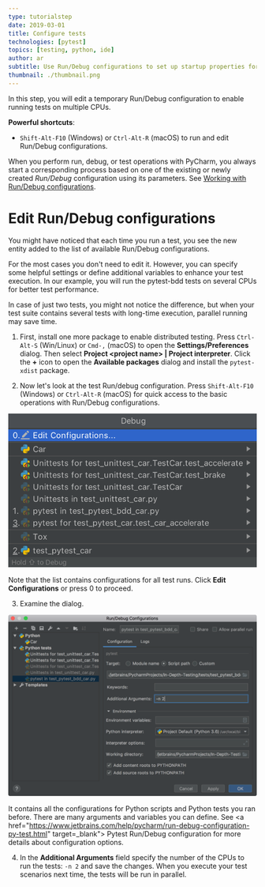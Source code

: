 ```yaml
---
type: tutorialstep
date: 2019-03-01
title: Configure tests
technologies: [pytest]
topics: [testing, python, ide]
author: ar
subtitle: Use Run/Debug configurations to set up startup properties for your test.
thumbnail: ./thumbnail.png
---
```


In this step, you will edit a temporary Run/Debug configuration to enable running tests on multiple CPUs.

**Powerful shortcuts**: 
-  `Shift-Alt-F10` (Windows) or `Ctrl-Alt-R` (macOS) to run and edit Run/Debug configurations. 

When you perform run, debug, or test operations with PyCharm, you always start a corresponding process based on 
one of the existing or newly created _Run/Debug_ configuration using its parameters. 
See <a href="https://www.jetbrains.com/help/pycharm/run-debug-configuration.html" target="_blank">Working with Run/Debug configurations</a>. 

# Edit Run/Debug configurations

You might have noticed that each time you run a test, you see the new entity added to the list of available 
Run/Debug configurations.

For the most cases you don't need to edit it. However, you can specify some helpful settings or define additional variables
to enhance your test execution. In our example, you will run the pytest-bdd tests on several CPUs for better test
performance. 

In case of just two tests, you might not notice the difference, but when your test suite contains several tests with 
long-time execution, parallel running may save time.

1. First, install one more package to enable distributed testing. 
Press `Ctrl-Alt-S` (Win/Linux) or `Cmd-,` (macOS) to open the **Settings/Preferences** dialog. Then select 
**Project &lt;project name&gt; | Project interpreter**. Click the **+** icon to open the **Available packages** dialog and 
install the `pytest-xdist` package. 

2. Now let's look at the test Run/debug configuration. Press `Shift-Alt-F10` (Windows) or `Ctrl-Alt-R` (macOS) for
quick access to the basic operations with Run/Debug configurations.

![Code completion](screenshots/test_configuration_popup.png)

Note that the list contains configurations for all test runs. Click **Edit Configurations** or press 0 to proceed.

3. Examine the dialog.

![Code completion](screenshots/test_run_debug_configuration.png)

It contains all the configurations for Python scripts and Python tests you ran before. 
There are many arguments and variables you can define.
See <a href="https://www.jetbrains.com/help/pycharm/run-debug-configuration-py-test.html" target=_blank">
Pytest Run/Debug configuration</a> for more details about configuration options.

4. In the **Additional Arguments** field specify the number of the CPUs to run the tests: 
`-n 2` and save the changes. When you execute your test scenarios next time, the tests will be run in parallel.
